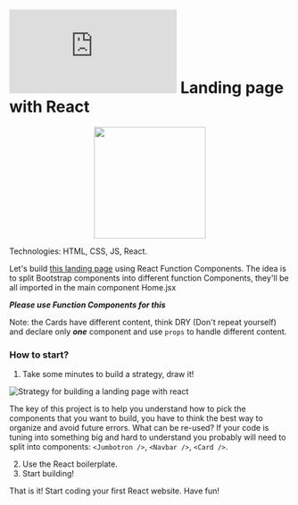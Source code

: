 # ![alt text](https://assets.breatheco.de/apis/img/images.php?blob&random&cat=icon&tags=breathecode,32) Landing page with React 

<p align="center"><img height="200" src="https://github.com/breatheco-de/exercise-landing-page-with-react/blob/master/preview.gif?raw=true" /></p>

Technologies: HTML, CSS, JS, React.

Let's build [this landing page](https://github.com/breatheco-de/exercise-landing-page-with-react/blob/master/preview.gif) using React Function Components.
The idea is to split Bootstrap components into different function Components, they'll be all imported in the main component Home.jsx

***Please use Function Components for this***

Note: the Cards have different content, think DRY (Don't repeat yourself) and declare only ***one*** component and use ```props``` to handle different content.

### How to start?

1. Take some minutes to build a strategy, draw it!

![Strategy for building a landing page with react](https://github.com/breatheco-de/exercise-landing-page-with-react/blob/master/strategy.gif?raw=true)

The key of this project is to help you understand how to pick the components that you want to build, you have to think the best way to organize and avoid future errors. What can be re-used? If your code is tuning into something big and hard to understand you probably will need to split into components: `<Jumbotron />`, `<Navbar />`, `<Card />`.

2. Use the React boilerplate.
3. Start building!

That is it! Start coding your first React website.
Have fun!

